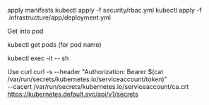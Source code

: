 apply manifests
kubectl apply -f security/rbac.yml
kubectl apply -f .infrastructure/app/deployment.yml

Get into pod

kubectl get pods (for pod name)

kubectl exec -it <pod name> -- sh

Use curl
curl -s --header "Authorization: Bearer $(cat /var/run/secrets/kubernetes.io/serviceaccount/token)" \
  --cacert /var/run/secrets/kubernetes.io/serviceaccount/ca.crt \
  https://kubernetes.default.svc/api/v1/secrets